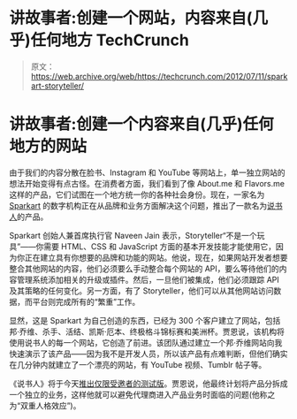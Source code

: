 # 讲故事者:创建一个网站，内容来自(几乎)任何地方 TechCrunch

> 原文：<https://web.archive.org/web/https://techcrunch.com/2012/07/11/sparkart-storyteller/>

# 讲故事者:创建一个内容来自(几乎)任何地方的网站

由于我们的内容分散在脸书、Instagram 和 YouTube 等网站上，单一独立网站的想法开始变得有点古怪。在消费者方面，我们看到了像 About.me 和 Flavors.me 这样的产品，它们试图在一个地方统一你的各种社会身份。现在，一家名为 [Sparkart](https://web.archive.org/web/20221209002515/http://www.sparkart.com/) 的数字机构正在从品牌和业务方面解决这个问题，推出了一款名为[说书人](https://web.archive.org/web/20221209002515/http://www.storytellerhq.com/)的产品。

Sparkart 创始人兼首席执行官 Naveen Jain 表示，Storyteller“不是一个玩具”——你需要 HTML、CSS 和 JavaScript 方面的基本开发技能才能使用它，因为你正在建立具有你想要的品牌和功能的网站。他说，现在，如果网站开发者想要整合其他网站的内容，他们必须要么手动整合每个网站的 API，要么等待他们的内容管理系统添加相关的升级或插件。然后，一旦他们被集成，他们必须跟踪 API 及其策略的任何变化。另一方面，有了 Storyteller，他们可以从其他网站访问数据，而平台则完成所有的“繁重”工作。

显然，这是 Sparkart 为自己创造的东西，已经为 300 个客户建立了网站，包括邦·乔维、杀手、活结、凯斯·厄本、终极格斗锦标赛和美洲杯。贾恩说，该机构将使用说书人的每一个网站，它创造了前进。该团队通过建立一个邦·乔维网站向我快速演示了该产品——因为我不是开发人员，所以该产品有点难判断，但他们确实在几分钟内就建立了一个漂亮的网站，有 YouTube 视频、Tumblr 帖子等。

《说书人》将于今天[推出仅限受邀者的测试版](https://web.archive.org/web/20221209002515/http://www.storytellerhq.com/)。贾恩说，他最终计划将产品分拆成一个独立的业务，这样他就可以避免代理商进入产品业务时面临的问题(他称之为“双重人格效应”)。